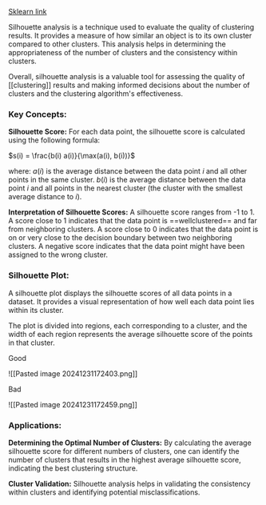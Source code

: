 [Sklearn link](https://scikit-learn.org/1.5/auto_examples/cluster/plot_kmeans_silhouette_analysis.html)

Silhouette analysis is a technique used to evaluate the quality of clustering results. It provides a measure of how similar an object is to its own cluster compared to other clusters. This analysis helps in determining the appropriateness of the number of clusters and the consistency within clusters.

Overall, silhouette analysis is a valuable tool for assessing the quality of [[clustering]] results and making informed decisions about the number of clusters and the clustering algorithm's effectiveness.

### Key Concepts:

 **Silhouette Score:** For each data point, the silhouette score is calculated using the following formula:
 
  $s(i) = \frac{b(i)  a(i)}{\max(a(i), b(i))}$
  
  where:
   $a(i)$ is the average distance between the data point $i$ and all other points in the same cluster.
   $b(i)$ is the average distance between the data point $i$ and all points in the nearest cluster (the cluster with the smallest average distance to $i$).

 **Interpretation of Silhouette Scores:**
   A silhouette score ranges from -1 to 1.
   A score close to 1 indicates that the data point is ==wellclustered== and far from neighboring clusters.
   A score close to 0 indicates that the data point is on or very close to the decision boundary between two neighboring clusters.
   A negative score indicates that the data point might have been assigned to the wrong cluster.

### Silhouette Plot:

 A silhouette plot displays the silhouette scores of all data points in a dataset. It provides a visual representation of how well each data point lies within its cluster.
 
 The plot is divided into regions, each corresponding to a cluster, and the width of each region represents the average silhouette score of the points in that cluster.

Good
 
![[Pasted image 20241231172403.png]]

Bad

![[Pasted image 20241231172459.png]]



### Applications:

 **Determining the Optimal Number of Clusters:** By calculating the average silhouette score for different numbers of clusters, one can identify the number of clusters that results in the highest average silhouette score, indicating the best clustering structure.
 
 **Cluster Validation:** Silhouette analysis helps in validating the consistency within clusters and identifying potential misclassifications.

